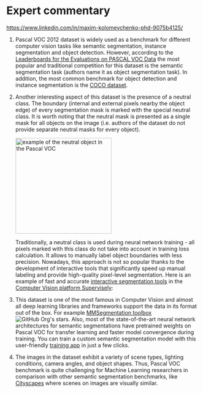 # Expert commentary

https://www.linkedin.com/in/maxim-kolomeychenko-phd-9075b4125/

1. Pascal VOC 2012 dataset is widely used as a benchmark for different computer vision tasks like semantic segmentation, instance segmentation and object detection. However, according to the [Leaderboards for the Evaluations on PASCAL VOC Data](http://host.robots.ox.ac.uk:8080/leaderboard/main_bootstrap.php) the most popular and traditional competition for this dataset is the semantic segmentation task (authors name it as object segmentation task). In addition, the most common benchmark for object detection and instance segmentation is the [COCO dataset](datasetninja.com/datasets/coco). 

2. Another interesting aspect of this dataset is the presence of a neutral class. The boundary (internal and external pixels nearby the object edge) of every segmentation mask is marked with the special neutral class. It is worth noting that the neutral mask is presented as a single mask for all objects on the image (i.e. authors of the dataset do not provide separate neutral masks for every object). 

    <img src="https://github.com/dataset-ninja/pascal-voc-2012/assets/12828725/38251d98-ac07-4d90-9233-b84ca759b625" alt="example of the neutral object in the Pascal VOC" width="250px">

    Traditionally, a neutral class is used during neural network training - all pixels marked with this class do not take into account in training loss calculation. It allows to manually label object boundaries with less precision. Nowadays, this approach is not so popular thanks to the development of interactive tools that significantly speed up manual labeling and provide high-quality pixel-level segmentation. Here is an example of fast and accurate [interactive segmentation tools](https://supervisely.com/labeling-automation/ai-assisted-labeling/) in the [Computer Vision platform Supervisely](https://supervisely.com/):

3. This dataset is one of the most famous in Computer Vision and almost all deep learning libraries and frameworks support the data in its format out of the box. For example [MMSegmentation toolbox](https://github.com/open-mmlab/mmsegmentation) ![GitHub Org's stars](https://img.shields.io/github/stars/open-mmlab/mmsegmentation?style=social). Also, most of the state-of-the-art neural network architectures for semantic segmentations have pretrained weights on Pascal VOC for transfer learning and faster model convergence during training. You can train a custom semantic segmentation model with this user-friendly [training app](https://ecosystem.supervisely.com/apps/mmsegmentation/train) in just a few clicks.

4. The images in the dataset exhibit a variety of scene types, lighting conditions, camera angles, and object shapes. Thus, Pascal VOC benchmark is quite challenging for Machine Learning researchers in comparison with other semantic segmentation benchmarks, like [Cityscapes](datasetninja.com/datasets/cityscapes) where scenes on images are visually similar.
